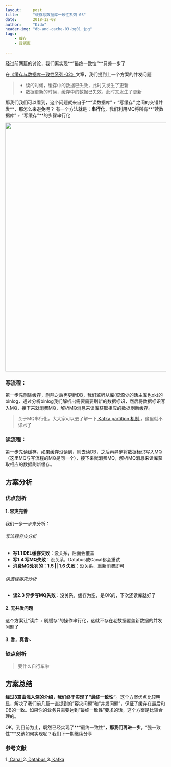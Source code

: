 ```yaml
---
layout:     post
title:      "缓存与数据库一致性系列-03"
date:       2018-12-08
author:     "Kido"
header-img: "db-and-cache-03-bg01.jpg"
tags:
    - 缓存
    - 数据库
    
---
```

经过前两篇的讨论，我们离实现**“最终一致性”**只差一步了

在[《缓存与数据库一致性系列-02》](http://localhost:4000/2018/12/08/db-and-cache-02/)文章，我们提到上一个方案的并发问题

> - 读的时候，缓存中的数据已失效，此时又发生了更新
> - 数据更新的时候，缓存中的数据已失效，此时又发生了更新


那我们我们可以看到，这个问题就来自于**“读数据库” + “写缓存” 之间的交错并发**，那怎么来避免呢？
有一个方法就是：**串行化**，我们利用MQ将所有**“读数据库” + “写缓存”**的步骤串行化

<img class="shadow" width="777" src="db-and-cache-03-01.jpg" />

### 写流程：
第一步先删除缓存，删除之后再更新DB，我们监听从库(资源少的话主库也ok)的binlog，通过分析binlog我们解析出需要需要刷新的数据标识，然后将数据标识写入MQ，接下来就消费MQ，解析MQ消息来读库获取相应的数据刷新缓存。

> 关于MQ串行化，大大家可以去了解一下[ Kafka partition 机制 ](http://kafka.apache.org/documentation/#intro_topics)，这里就不详术了


### 读流程：
第一步先读缓存，如果缓存没读到，则去读DB，之后再异步将数据标识写入MQ（这里MQ与写流程的MQ是同一个），接下来就消费MQ，解析MQ消息来读库获取相应的数据刷新缓存。

## 方案分析

### 优点剖析
#### 1. 容灾完善

我们一步一步来分析：

###### 写流程容灾分析

 - **写1.1 DEL缓存失败**：没关系，后面会覆盖
 - **写1.4 写MQ失败**：没关系，Databus或Canal都会重试
 - **消费MQ处罚的：1.5 || 1.6 失败**：没关系，重新消费即可

###### 读流程容灾分析

 - **读2.3 异步写MQ失败**：没关系，缓存为空，是OK的，下次还读库就好了

#### 2. 无并发问题
这个方案让“读库 + 刷缓存”的操作串行化，这就不存在老数据覆盖新数据的并发问题了

#### 3. 香，真香~

### 缺点剖析

> 要什么自行车啦

## 方案总结

**经过3篇由浅入深的介绍，我们终于实现了“最终一致性”**。这个方案优点比较明显，解决了我们前几篇一直提到的“容灾问题”和“并发问题”，保证了缓存在最后和DB的一致。如果你的业务只需要达到“最终一致性”要求的话，这个方案是比较合理的。

OK，到目前为止，既然已经实现了**“最终一致性”**，那我们再进一步，**“强一致性”**又该如何实现呢？我们下一期继续分享

### 参考文献
1.[ Canal ](https://github.com/alibaba/canal)
2.[ Databus ](https://github.com/linkedin/databus)
3.[ Kafka ](http://kafka.apache.org/)

